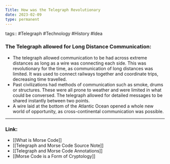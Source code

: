 ```yaml
---
Title: How was the Telegraph Revolutionary
date: 2023-02-09
type: permanent
---
```

tags::  #Telegraph #Technology #History #Idea

### The Telegraph allowed for Long Distance Communication:
- The telegraph allowed communication to be had across extreme distances as long as a wire was connecting each side. This was revolutionary for the time, as communication of long distances was limited. It was used to connect railways together and coordinate trips, decreasing time travelled.
- Past civilizations had methods of communication such as smoke, drums or structures. These were all prone to weather and were limited in what could be conversed. The telegraph allowed for detailed messages to be shared instantly between two points.
- A wire laid at the bottom of the Atlantic Ocean opened a whole new world of opportunity, as cross-continental communication was possible.

---
### Link:
- [[What is Morse Code]]
- [[Telegraph and Morse Code Source Note]]
- [[Telegraph and Morse Code Annotations]]
- [[Morse Code is a Form of Cryptology]]